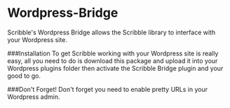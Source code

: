 # Wordpress-Bridge
Scribble's Wordpress Bridge allows the Scribble library to interface with your Wordpress site.

###Installation
To get Scribble working with your Wordpress site is really easy, all you need to do is download this package and upload it into your Wordpress plugins folder then activate the Scribble Bridge plugin and your good to go.

###Don't Forget!
Don't forget you need to enable pretty URLs in your Wordpress admin.
